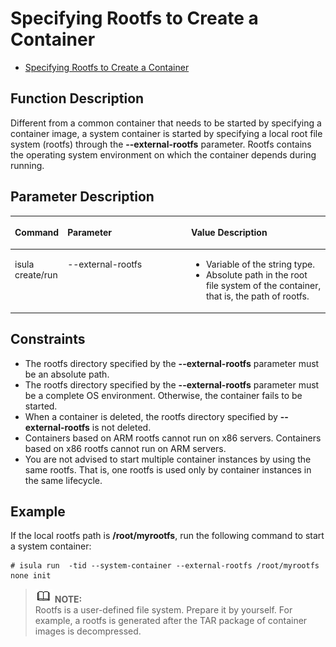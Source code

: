 # Specifying Rootfs to Create a Container

- [Specifying Rootfs to Create a Container](#specifying-rootfs-to-create-a-container)


## Function Description

Different from a common container that needs to be started by specifying a container image, a system container is started by specifying a local root file system \(rootfs\) through the  **--external-rootfs**  parameter. Rootfs contains the operating system environment on which the container depends during running.

## Parameter Description

<a name="en-us_topic_0182200826_table99231016135214"></a>
<table><thead align="left"><tr id="en-us_topic_0182200826_row13923616125218"><th class="cellrowborder" valign="top" width="15.2%" id="mcps1.1.4.1.1"><p id="en-us_topic_0182200826_p1692351613529"><a name="en-us_topic_0182200826_p1692351613529"></a><a name="en-us_topic_0182200826_p1692351613529"></a><strong id="b84235270693550"><a name="b84235270693550"></a><a name="b84235270693550"></a>Command</strong></p>
</th>
<th class="cellrowborder" valign="top" width="40.01%" id="mcps1.1.4.1.2"><p id="en-us_topic_0182200826_p3923191620525"><a name="en-us_topic_0182200826_p3923191620525"></a><a name="en-us_topic_0182200826_p3923191620525"></a><strong id="b186341111497"><a name="b186341111497"></a><a name="b186341111497"></a>Parameter</strong></p>
</th>
<th class="cellrowborder" valign="top" width="44.79%" id="mcps1.1.4.1.3"><p id="en-us_topic_0182200826_p3924171618525"><a name="en-us_topic_0182200826_p3924171618525"></a><a name="en-us_topic_0182200826_p3924171618525"></a><strong id="b842352706152130"><a name="b842352706152130"></a><a name="b842352706152130"></a>Value Description</strong></p>
</th>
</tr>
</thead>
<tbody><tr id="en-us_topic_0182200826_row12924616195217"><td class="cellrowborder" valign="top" width="15.2%" headers="mcps1.1.4.1.1 "><p id="en-us_topic_0182200826_p092419166523"><a name="en-us_topic_0182200826_p092419166523"></a><a name="en-us_topic_0182200826_p092419166523"></a>isula create/run</p>
</td>
<td class="cellrowborder" valign="top" width="40.01%" headers="mcps1.1.4.1.2 "><p id="en-us_topic_0182200826_p692431614524"><a name="en-us_topic_0182200826_p692431614524"></a><a name="en-us_topic_0182200826_p692431614524"></a>--external-rootfs</p>
</td>
<td class="cellrowborder" valign="top" width="44.79%" headers="mcps1.1.4.1.3 "><a name="en-us_topic_0182200826_ul1292410168521"></a><a name="en-us_topic_0182200826_ul1292410168521"></a><ul id="en-us_topic_0182200826_ul1292410168521"><li>Variable of the string type.</li><li>Absolute path in the root file system of the container, that is, the path of rootfs.</li></ul>
</td>
</tr>
</tbody>
</table>

## Constraints

-   The rootfs directory specified by the  **--external-rootfs**  parameter must be an absolute path.
-   The rootfs directory specified by the  **--external-rootfs**  parameter must be a complete OS environment. Otherwise, the container fails to be started.
-   When a container is deleted, the rootfs directory specified by  **--external-rootfs**  is not deleted.
-   Containers based on ARM rootfs cannot run on x86 servers. Containers based on x86 rootfs cannot run on ARM servers.
-   You are not advised to start multiple container instances by using the same rootfs. That is, one rootfs is used only by container instances in the same lifecycle.

## Example

If the local rootfs path is  **/root/myrootfs**, run the following command to start a system container:

```
# isula run  -tid --system-container --external-rootfs /root/myrootfs none init
```

>![](./public_sys-resources/icon-note.gif) **NOTE:**   
>Rootfs is a user-defined file system. Prepare it by yourself. For example, a rootfs is generated after the TAR package of container images is decompressed.  

